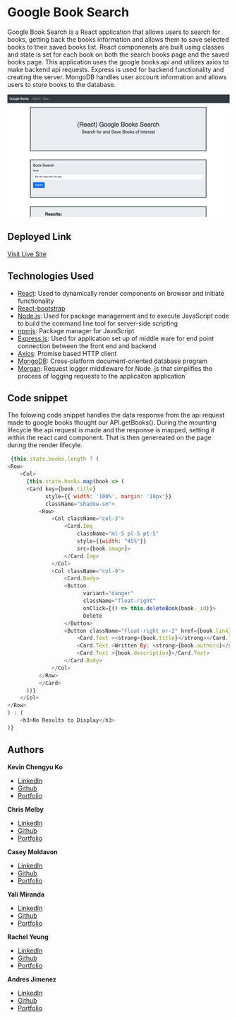 # Google Book Search 

Google Book Search is a React application that allows users to search for books, getting back the books information and allows them to save selected books to their saved books list. React componenets are built using classes and state is set for each book on both the search books page and the saved books page. This application uses the google books api and utilizes axios to make backend api requests. Express is used for backend functionality and creating the server. MongoDB handles user account information and allows users to store books to the database. 

 ![site](demo.png)

## Deployed Link
[Visit Live Site](https://quiet-lake-98090.herokuapp.com/) 

## Technologies Used
* [React](https://reactjs.org/docs/getting-started.html): Used to dynamically render components on browser and initiate functionality
* [React-bootstrap](https://www.npmjs.com/package/react-bootstrap)
* [Node.js](https://nodejs.org/en/): Used for package management and to execute JavaScript code to build the command line tool for server-side scripting
* [npmjs](https://docs.npmjs.com/): Package manager for JavaScript
* [Express.js](https://expressjs.com/): Used for application set up of middle ware for end point connection between the front end and backend
* [Axios](https://www.npmjs.com/package/axios): Promise based HTTP client
* [MongoDB](https://www.mongodb.com/): Cross-platform document-oriented database program
* [Morgan](https://www.npmjs.com/package/morgan): Request logger middleware for Node. js that simplifies the process of logging requests to the applicaiton application

 
## Code snippet
The folowing code snippet handles the data response from the api request made to google books thought our API.getBooks(). During the mounting lifecycle the api request is made and the response is mapped, setting it within the react card component. That is then genereated on the page during the render lifecyle. 
```js
 {this.state.books.length ? (
<Row>
    <Col>
      {this.state.books.map(book => (
      <Card key={book.title} 
            style={{ width: '100%', margin: '10px'}}  
            className="shadow-sm">
          <Row>
              <Col className="col-3">
                  <Card.Img 
                      className="ml-5 pl-5 pt-5" 
                      style={{width: "45%"}} 
                      src={book.image}>
                  </Card.Img>
              </Col>
              <Col className="col-9">
                  <Card.Body>
                  <Button 
                        variant="danger" 
                        className="float-right" 
                        onClick={() => this.deleteBook(book._id)}>
                        Delete
                  </Button>
                  <Button className="float-right mr-2" href={book.link}>View</Button>
                      <Card.Text ><strong>{book.title}</strong></Card.Text>
                      <Card.Text >Written By: <strong>{book.authors}</strong></Card.Text>
                      <Card.Text >{book.description}</Card.Text>
                  </Card.Body>
              </Col>
          </Row>
          </Card>
      ))}
    </Col>
</Row>
) : (
    <h3>No Results to Display</h3>
)}
```



## Authors

**Kevin Chengyu Ko**
- [LinkedIn](https://www.linkedin.com/in/kevin-ko-ab7a98196/)
- [Github](https://github.com/kokevin678/)
- [Portfolio](https://kokevin678.github.io/portfolio/)

**Chris Melby**
- [LinkedIn](https://www.linkedin.com/in/chris-melby-71106b126/)
- [Github](https://github.com/cmelby)
- [Portfolio](https://cmelby.github.io/portfolio/)

**Casey Moldavon**
- [LinkedIn](https://www.linkedin.com/in/casey-moldavon-442a1761/)
- [Github](https://github.com/casey-moldavon)
- [Portfolio](https://casey-moldavon.github.io/react-portfolio/)

**Yali Miranda**
- [LinkedIn](https://www.linkedin.com/in/yal%C3%AD-miranda-8b4b94199/)
- [Github](https://github.com/yjmiranda)
- [Portfolio](https://yali-miranda-portfolio.herokuapp.com/)

**Rachel Yeung**
* [LinkedIn](https://www.linkedin.com/in/rachel-yeung-814986159/)
* [Github](https://github.com/xrachhel)
* [Portfolio](https://rachelyeung.herokuapp.com/)

**Andres Jimenez**
- [LinkedIn](https://www.linkedin.com/in/andres-felipe-jimenez-ferreira-b67a35192/)
- [Github](https://github.com/AndresF97?tab=repositories)
- [Portfolio](https://andresf97.github.io/Basic_portfolio_2/public/index.html)
